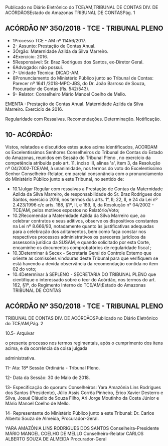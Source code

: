 Publicado  no  Diário Eletrônico do TCE/AM,TRIBUNAL DE CONTAS DIV. DE  ACÓRDÃOSEstado do Amazonas TRIBUNAL DE CONTASPág. 1

## ACÓRDÃO Nº 350/2018 - TCE - TRIBUNAL PLENO

- 1Processo TCE - AM nº 11456/2017.
- 2- Assunto: Prestação de Contas Anual.
- 3Órgão: Maternidade Azilda da Silva Marreiro.
- 4Exercício: 2016.
- 5Responsável: Sr. Braz Rodrigues dos Santos, ex-Diretor Geral.
- 6Advogado: não possui.
- 7- Unidade Técnica: DICAD-AM.
- 8Pronunciamento do Ministério Público junto ao Tribunal de Contas: Parecer nº 1641 /2018-MPC-JBS, do Dr. João Barroso de Souza, Procurador de Contas (fls. 542/543).
- 9- Relator: Conselheiro Mário Manoel Coelho de Mello.

EMENTA :  Prestação de Contas Anual.  Maternidade Azilda da Silva Marreiro. Exercício de 2016.

Regularidade com Ressalvas. Recomendações. Determinação. Notificação.

## 10- ACÓRDÃO:

Vistos, relatados e discutidos estes autos acima identificados, ACORDAM os Excelentíssimos Senhores Conselheiros do Tribunal de Contas do Estado do Amazonas,  reunidos  em  Sessão  do Tribunal  Pleno ,  no  exercício  da  competência atribuída pelo art. 11, inciso III, alínea 'a', item 3, da Resolução nº 04/2002-TCE/AM, à unanimidade, nos termos do voto do Excelentíssimo Senhor Conselheiro-Relator, em parcial consonância com o pronunciamento do Ministério Público junto a este Tribunal, no sentido de:

- 10.1Julgar  Regular  com  ressalvas a  Prestação  de  Contas  da Maternidade Azilda da Silva Marreiro, de responsabilidade do Sr. Braz  Rodrigues  dos  Santos, exercício  2016,  nos  termos  dos arts. 1°, II; 22, II, e 24 da Lei nº 2.423/1996 c/c arts. 188, §1º, II, e 189,  II, da  Resolução  n°  04/2002  -  TCE/AM,  pelos  motivos expostos no Relatório/Voto;
- 10.2Recomendar a  Maternidade  Azilda  da  Silva  Marreiro  que,  ao celebrar contratos e seus aditivos, observe os dispositivos constantes na Lei nº 8.666/93, notadamente quanto às justificativas adequadas para a celebração dos aditamentos, bem como faça constar nos respectivos processos administrativos os pareceres jurídicos da assessoria jurídica da SUSAM, e  quando solicitado por esta Corte, encaminhe os documentos comprobatórios de regularidade fiscal ;
- 10.3Determinar à Secex - Secretaria Geral do Controle Externo que oriente as comissões vindouras deste Tribunal para que verifiquem se está havendo a devida observância da recomendação contida no item 02 do voto;
- 10.4Determinar à SEPLENO - SECRETARIA DO TRIBUNAL PLENO que cientifique o interessado sobre o teor do Acórdão, nos termos do art. 162, §1º, do Regimento Interno do TCE/AM;Estado do Amazonas TRIBUNAL DE CONTAS

## ACÓRDÃO Nº 350/2018 - TCE - TRIBUNAL PLENO

TRIBUNAL DE CONTAS DIV. DE  ACÓRDÃOSPublicado  no  Diário Eletrônico do TCE/AM,Pág. 2

10.5- Arquivar

o  presente  processo  nos  termos  regimentais,  após  o cumprimento  dos  itens  acima,  e  da  ocorrência  da  coisa  julgada

administrativa.

11- Ata: 18ª Sessão Ordinária - Tribunal Pleno.

12- Data da Sessão: 30 de Maio de 2018.

13- Especificação do quorum: Conselheiros: Yara Amazônia Lins Rodrigues dos Santos (Presidente), Júlio Assis Corrêa Pinheiro, Érico Xavier Desterro e Silva, Josué Cláudio de Souza Filho, Ari Jorge Moutinho da Costa Júnior e Mário Manoel Coelho de Mello.

14- Representante  do  Ministério  Público  junto  a  este  Tribunal: Dr. Carlos  Alberto Souza de Almeida, Procurador-Geral.

YARA AMAZÔNIA LINS RODRIGUES DOS SANTOS Conselheira-Presidente MÁRIO MANOEL COELHO DE MELLO Conselheiro-Relator CARLOS ALBERTO SOUZA DE ALMEIDA Procurador-Geral
